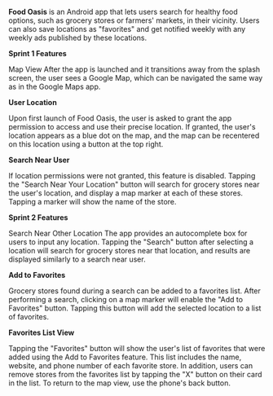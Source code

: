 **Food Oasis** is an Android app that lets users search for healthy food options, such as grocery stores or farmers' markets, in their vicinity. Users can also save locations as "favorites" and get notified weekly with any weekly ads published by these locations.

**Sprint 1 Features**

Map View
After the app is launched and it transitions away from the splash screen, the user sees a Google Map, which can be navigated the same way as in the Google Maps app.

**User Location**

Upon first launch of Food Oasis, the user is asked to grant the app permission to access and use their precise location. If granted, the user's location appears as a blue dot on the map, and the map can be recentered on this location using a button at the top right.

**Search Near User**

If location permissions were not granted, this feature is disabled. Tapping the "Search Near Your Location" button will search for grocery stores near the user's location, and display a map marker at each of these stores. Tapping a marker will show the name of the store.

**Sprint 2 Features**

Search Near Other Location
The app provides an autocomplete box for users to input any location. Tapping the "Search" button after selecting a location will search for grocery stores near that location, and results are displayed similarly to a search near user.

**Add to Favorites**

Grocery stores found during a search can be added to a favorites list. After performing a search, clicking on a map marker will enable the "Add to Favorites" button. Tapping this button will add the selected location to a list of favorites.

**Favorites List View**

Tapping the "Favorites" button will show the user's list of favorites that were added using the Add to Favorites feature. This list includes the name, website, and phone number of each favorite store. In addition, users can remove stores from the favorites list by tapping the "X" button on their card in the list. To return to the map view, use the phone's back button.
